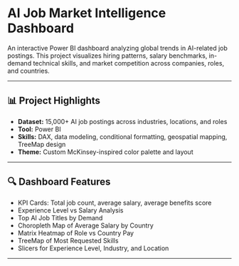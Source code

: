 # AI Job Market Intelligence Dashboard

An interactive Power BI dashboard analyzing global trends in AI-related job postings. This project visualizes hiring patterns, salary benchmarks, in-demand technical skills, and market competition across companies, roles, and countries.

---

## 📊 Project Highlights

- **Dataset:** 15,000+ AI job postings across industries, locations, and roles
- **Tool:** Power BI
- **Skills:** DAX, data modeling, conditional formatting, geospatial mapping, TreeMap design
- **Theme:** Custom McKinsey-inspired color palette and layout

---

## 🔍 Dashboard Features

- KPI Cards: Total job count, average salary, average benefits score
- Experience Level vs Salary Analysis
- Top AI Job Titles by Demand
- Choropleth Map of Average Salary by Country
- Matrix Heatmap of Role vs Country Pay
- TreeMap of Most Requested Skills
- Slicers for Experience Level, Industry, and Location

---
